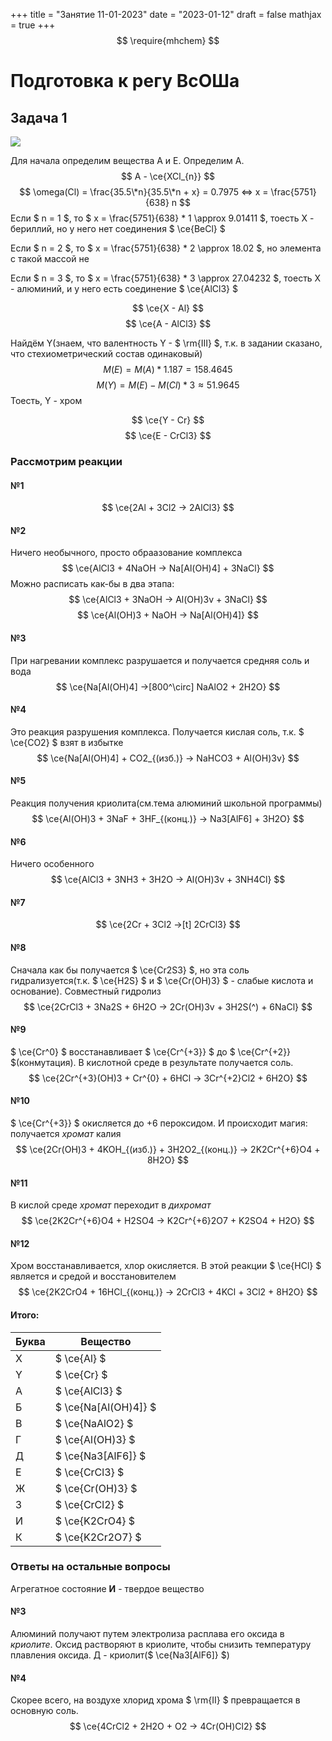 +++
title = "Занятие 11-01-2023"
date = "2023-01-12"
draft = false
mathjax = true
+++
$$ \require{mhchem} $$

# Подготовка к регу ВсОШа

## Задача 1
![](../images/task9-1.png)

Для начала определим вещества А и Е. Определим А.
$$ A - \ce{XCl_{n}} $$
$$ \omega(Cl) = \frac{35.5\*n}{35.5\*n + x} = 0.7975 <=> x = \frac{5751}{638} n $$
Если $ n = 1 $, то $ x = \frac{5751}{638} * 1 \approx 9.01411 $, тоесть X - бериллий, но у него нет соединения $ \ce{BeCl} $ 

Если $ n = 2 $, то $ x = \frac{5751}{638} * 2 \approx 18.02 $, но элемента с такой массой не

Если $ n = 3 $, то $ x = \frac{5751}{638} * 3 \approx 27.04232 $, тоесть X - алюминий, и у него есть соединение $ \ce{AlCl3} $ 

$$ \ce{X - Al} $$
$$ \ce{A - AlCl3} $$

Найдём Y(знаем, что валентность Y - $ \rm{III} $, т.к. в задании сказано, что стехиометрический состав одинаковый)
$$ M(E) = M(A) * 1.187 = 158.4645 $$
$$ M(Y) = M(E) - M(Cl) * 3 \approx 51.9645 $$
Тоесть, Y - хром

$$ \ce{Y - Cr} $$
$$ \ce{E - CrCl3} $$

### Рассмотрим реакции
#### №1
$$ \ce{2Al + 3Cl2 -> 2AlCl3} $$

#### №2
Ничего необычного, просто обраазование комплекса
$$ \ce{AlCl3 + 4NaOH -> Na[Al(OH)4] + 3NaCl} $$
Можно расписать как-бы в два этапа:
$$ \ce{AlCl3 + 3NaOH -> Al(OH)3v + 3NaCl} $$
$$ \ce{Al(OH)3 + NaOH -> Na[Al(OH)4]} $$

#### №3
При нагревании комплекс разрушается и получается средняя соль и вода
$$ \ce{Na[Al(OH)4] ->[800^\circ] NaAlO2 + 2H2O} $$

#### №4
Это реакция разрушения комплекса. Получается кислая соль, т.к. $ \ce{CO2} $ взят в избытке
$$ \ce{Na[Al(OH)4] + CO2_{(изб.)} -> NaHCO3 + Al(OH)3v} $$

#### №5
Реакция получения криолита(см.тема алюминий школьной программы)
$$ \ce{Al(OH)3 + 3NaF + 3HF_{(конц.)} -> Na3[AlF6] + 3H2O} $$

#### №6
Ничего особенного
$$ \ce{AlCl3 + 3NH3 + 3H2O -> Al(OH)3v + 3NH4Cl} $$

#### №7
$$ \ce{2Cr + 3Cl2 ->[t] 2CrCl3} $$

#### №8
Сначала как бы получается $ \ce{Cr2S3} $, но эта соль гидрализуется(т.к. $ \ce{H2S} $ и $ \ce{Cr(OH)3} $ - слабые кислота и основание). Совместный гидролиз
$$ \ce{2CrCl3 + 3Na2S + 6H2O -> 2Cr(OH)3v + 3H2S(^) + 6NaCl} $$
 
#### №9
$ \ce{Cr^0} $ восстанавливает $ \ce{Cr^{+3}} $ до $ \ce{Cr^{+2}} $(конмутация). В кислотной среде в результате получается соль.
$$ \ce{2Cr^{+3}(OH)3 + Cr^{0} + 6HCl -> 3Cr^{+2}Cl2 + 6H2O} $$

#### №10
$ \ce{Cr^{+3}} $ окисляется до +6 пероксидом. И происходит магия: получается *хромат* калия
$$ \ce{2Cr(OH)3 + 4KOH_{(изб.)} + 3H2O2_{(конц.)} -> 2K2Cr^{+6}O4 + 8H2O} $$

#### №11
В кислой среде *хромат* переходит в *дихромат*
$$ \ce{2K2Cr^{+6}O4 + H2SO4 -> K2Cr^{+6}2O7 + K2SO4 + H2O} $$

#### №12
Хром восстанавливается, хлор окисляется. В этой реакции $ \ce{HCl} $ является и средой и восстановителем
$$ \ce{2K2CrO4 + 16HCl_{(конц.)} -> 2CrCl3 + 4KCl + 3Cl2 + 8H2O} $$


#### Итого:
| Буква | Вещество |
| ---- | ---- |
| X | $ \ce{Al} $ |
| Y | $ \ce{Cr} $ |
| А | $ \ce{AlCl3} $ |
| Б | $ \ce{Na[Al(OH)4]} $ |
| В | $ \ce{NaAlO2} $ |
| Г | $ \ce{Al(OH)3} $ |
| Д | $ \ce{Na3[AlF6]} $ |
| Е | $ \ce{CrCl3} $ |
| Ж | $ \ce{Cr(OH)3} $ |
| З | $ \ce{CrCl2} $ |
| И | $ \ce{K2CrO4} $ |
| К | $ \ce{K2Cr2O7} $ |


### Ответы на остальные вопросы
Агрегатное состояние **И** - твердое вещество

#### №3
Алюминий получают путем электролиза расплава его оксида в *криолите*. Оксид растворяют в криолите, чтобы снизить температуру плавления оксида.
Д - криолит($ \ce{Na3[AlF6]} $)

#### №4
Скорее всего, на воздухе хлорид хрома $ \rm{II} $ превращается в основную соль.
$$ \ce{4CrCl2 + 2H2O + O2 -> 4Cr(OH)Cl2} $$
